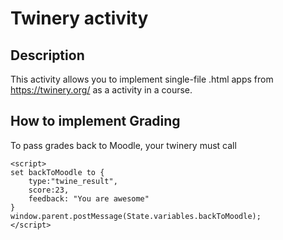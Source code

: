 # Twinery activity

## Description

This activity allows you to implement single-file .html apps from https://twinery.org/ as a activity in a course.

## How to implement Grading

To pass grades back to Moodle, your twinery must call

~~~
<script>
set backToMoodle to {
    type:"twine_result",
    score:23,
    feedback: "You are awesome"
}
window.parent.postMessage(State.variables.backToMoodle);
</script>
~~~
